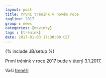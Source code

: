 ```yaml
---
layout: post
title: První trénink v novém roce
tagline: 2017
group : news
categories: [novinky]
tags : [trénink]
date: 2017-01-03 17:30:00 CET
---
```

{% include JB/setup %}

První trénink v roce 2017 bude v úterý 3.1.2017.

Vaši [trenéři](/treneri)

